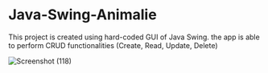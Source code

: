 # Java-Swing-Animalie
This project is created using hard-coded GUI of Java Swing. 
the app is able to perform CRUD functionalities (Create, Read, Update, Delete)

![Screenshot (118)](https://user-images.githubusercontent.com/54584081/83315145-9e96fc80-a250-11ea-8787-aefe5fb25e11.png)
